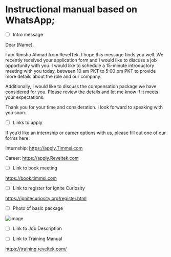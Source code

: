 # Instructional manual based on WhatsApp;


- [ ] Intro message

Dear [Name],

I am Rimsha Ahmad from RevelTek. I hope this message finds you well. We recently received your application form and I would like to discuss a job opportunity with you. I would like to schedule a 15-minute introductory meeting with you today, between 10 am PKT to 5:00 pm PKT to provide more details about the role and our company.

Additionally, I would like to discuss the compensation package we have considered for you. Please review the details and let me know if it meets your expectations.

Thank you for your time and consideration. I look forward to speaking with you soon.

- [ ] Links to apply

If you’d like an internship or career options with us, please fill out one of our forms here:

Internship:
https://apply.Timmsi.com 

Career:
https://apply.Reveltek.com

- [ ] Link to book meeting

https://book.timmsi.com

- [ ] Link to register for Ignite Curiosity

https://ignitecuriosity.org/register.html

- [ ] Photo of basic package

![image](https://user-images.githubusercontent.com/129069333/235417526-b1495fa6-dae9-43c6-a1e2-77689edb965b.png)

- [ ] Link to Job Description



- [ ] Link to Training Manual

https://training.reveltek.com/



